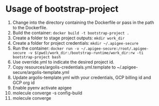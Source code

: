 
# Usage of bootstrap-project
1. Change into the directory containing the Dockerfile or pass in the path to the Dockerfile.
2. Build the container: `docker build -t bootstrap-project .`
3. Create a folder to stage project outputs: `mkdir work_dir`
4. Create a folder for project credentials: `mkdir ~/.apigee-secure`
5. Run the container: `docker run -v ~/.apigee-secure:/root/.apigee-secure -v $(pwd)/work_dir:/bootstrap-runtime/work_dir:rw -ti bootstrap-project bash`
6. Use override.yml to indicate the desired project id.
7. Copy resources/argolis-credentials.yml.template to ~/.apigee-secure/argolis-template.yml
8. Update argolis-template.yml with your credentials, GCP billing id and GCP org id
9. Enable pyenv activate apigee
10. molecule converge -s config-build
11. molecule converge 